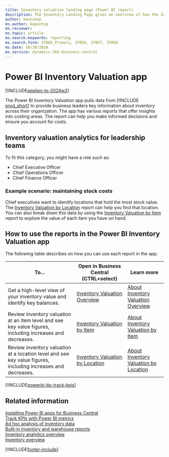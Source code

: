 ```yaml
---
title: Inventory valuation landing page (Power BI report)
description: The Inventory Landing Page gives an overview of how the Inventory Report works.
author: kennienp
ms.author: kepontop
ms.reviewer: 
ms.topic: article
ms.search.keywords: reporting
ms.search.form: 37065_Primary, 37056, 37057, 37058
ms.date: 10/28/2024
ms.service: dynamics-365-business-central
---
```


# Power BI Inventory Valuation app

[!INCLUDE[applies-to-2024w2](includes/applies-to-2024w2.md)]

The Power BI Inventory Valuation app pulls data from [!INCLUDE [prod_short](includes/prod_short.md)] to provide business leaders key information about inventory across their organization. The app has various reports that offer insights into costing areas. The report can help you make informed decisions and ensure you account for costs.

## Inventory valuation analytics for leadership teams

To fit this category, you might have a role such as:

- Chief Executive Officer
- Chief Operations Officer
- Chief Finance Officer

### Example scenario: maintaining stock costs

Chief executives want to identify locations that hold the most stock value. The [Inventory Valuation by Location](inventory-valuation-powerbi-inventory-valuation-by-location.md) report can help you find that location. You can also break down this data by using the [Inventory Valuation by Item](inventory-valuation-powerbi-inventory-valuation-by-item.md) report to explore the value of each item you have on hand.

## How to use the reports in the Power BI Inventory Valuation app

The following table describes on how you can use each report in the app.

|To... | Open in Business Central (CTRL+select) | Learn more |
|------|---------------------------------------|----------- |
|Get a high-level view of your inventory value and identify key balances. | [Inventory Valuation Overview](https://businesscentral.dynamics.com?page=37056) | [About Inventory Valuation Overview](inventory-valuation-powerbi-inventory-valuation-overview.md)|
|Review inventory valuation at an item level and see key value figures, including increases and decreases.| [Inventory Valuation by Item](https://businesscentral.dynamics.com?page=37057) | [About Inventory Valuation by Item](inventory-valuation-powerbi-inventory-valuation-by-item.md)|
|Review inventory valuation at a location level and see key value figures, including increases and decreases.| [Inventory Valuation by Location](https://businesscentral.dynamics.com?page=37058) | [About Inventory Valuation by Location](inventory-valuation-powerbi-inventory-valuation-by-location.md)|

[!INCLUDE[powerbi-tip-track-kpis](includes/powerbi-tip-track-kpis.md)]

## Related information

[Installing Power BI apps for Business Central](across-powerbi-install-business-central-apps.md)   
[Track KPIs with Power BI metrics](track-kpis-with-power-bi-metrics.md)  
[Ad hoc analysis of inventory data](ad-hoc-analysis-inventory.md)  
[Built-in inventory and warehouse reports](inventory-WMS-reports.md)  
[Inventory analytics overview](inventory-analytics-overview.md)  
[Inventory overview](inventory-manage-inventory.md)  

[!INCLUDE[footer-include](includes/footer-banner.md)]

